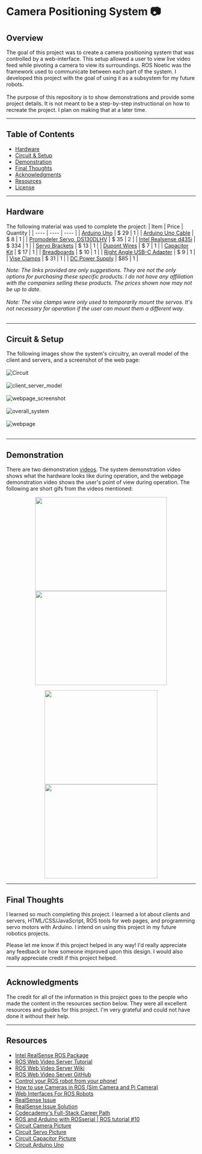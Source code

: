 # Camera Positioning System :camera:

## Overview
The goal of this project was to create a camera positioning system that was controlled by a web-interface. This setup allowed a user to view live video feed while pivoting a camera to view its surroundings. ROS Noetic was the framework used to communicate between each part of the system. I developed this project with the goal of using it as a subsystem for my future robots. 
<br><br>
The purpose of this repository is to show demonstrations and provide some project details. It is not meant to be a step-by-step instructional on how to recreate the project. I plan on making that at a later time.


___
## Table of Contents
- [Hardware](#hardware)
- [Circuit & Setup](#circuit--setup)
- [Demonstration](#demonstration)
- [Final Thoughts](#final-thoughts)
- [Acknowledgments](#acknowledgments)
- [Resources](#resources)
- [License](./LICENSE)


___
## Hardware
The following material was used to complete the project:
| Item | Price | Quantity |
| ---- | ----  | ---- |
| [Arduino Uno](https://www.amazon.com/Arduino-A000066-ARDUINO-UNO-R3/dp/B008GRTSV6/ref=sr_1_3?keywords=arduino+uno&qid=1689642553&sr=8-3) | $ 29 | 1 |
| [Arduino Uno Cable](https://www.amazon.com/Arduino-Data-Sync-Cable-Microcontroller/dp/B08RCJXY1Z/ref=sr_1_1_sspa?crid=2WYUJO4I79DHZ&keywords=arduino+uno+cable&qid=1689642672&sprefix=arduino+uno+cabl%2Caps%2C135&sr=8-1-spons&sp_csd=d2lkZ2V0TmFtZT1zcF9hdGY&psc=1) | $ 8 | 1 |
| [Promodeler Servo, DS130DLHV](https://www.promodeler.com/DS130DLHV) | $ 35 | 2 | 
| [Intel Realsense d435i](https://store.intelrealsense.com/buy-intel-realsense-depth-camera-d435i.html) | $ 334 | 1 |
| [Servo Brackets](https://www.amazon.com/gp/product/B07PQ12TXS/ref=ppx_yo_dt_b_asin_title_o06_s00?ie=UTF8&psc=1) | $ 13 | 1 |
| [Dupont Wires](https://www.amazon.com/Elegoo-EL-CP-004-Multicolored-Breadboard-arduino/dp/B01EV70C78/ref=sr_1_3?crid=2MZNUXHYSTB8N&keywords=dupont+wires&qid=1689642185&sprefix=dupont+wire%2Caps%2C277&sr=8-3) | $ 7 | 1 |
| [Capacitor Kit](https://www.amazon.com/BOJACK-Electrolytic-Capacitor-Assortment-0-1uF%EF%BC%8D1000uF/dp/B07PBQXQNQ/ref=sr_1_1_sspa?keywords=capacitor&qid=1689642214&sprefix=capactiro%2Caps%2C138&sr=8-1-spons&sp_csd=d2lkZ2V0TmFtZT1zcF9hdGY&psc=1) | $ 17 | 1 |
| [Breadboards](https://www.amazon.com/Breadboards-Solderless-Breadboard-Distribution-Connecting/dp/B07DL13RZH/ref=sr_1_4?crid=1RXYCQJNQH6CH&keywords=breadboard&qid=1689642300&sprefix=breadbor%2Caps%2C144&sr=8-4) | $ 10 | 1 |
| [Right Angle USB-C Adapter](https://www.amazon.com/dp/B0B77CJD7T?psc=1&ref=ppx_yo2ov_dt_b_product_details) | $ 9 | 1 |
| [Vise Clamps](https://www.amazon.com/dp/B08PYFQ89M?psc=1&ref=ppx_yo2ov_dt_b_product_details) | $ 31 | 1 |
| [DC Power Supply](https://www.amazon.com/KORAD-KD3005D-Precision-Adjustable-Regulated/dp/B00FPU6G4E/ref=asc_df_B00FPU6G4E/?tag=hyprod-20&linkCode=df0&hvadid=309770211034&hvpos=&hvnetw=g&hvrand=3493489947175252538&hvpone=&hvptwo=&hvqmt=&hvdev=c&hvdvcmdl=&hvlocint=&hvlocphy=9028092&hvtargid=pla-535939866900&psc=1) | $85 | 1 |

*Note: The links provided are only suggestions. They are not the only options for purchasing these specific products. I do not have any affiliation with the companies selling these products. The prices shown now may not be up to date.*
<br><br>
*Note: The vise clamps were only used to temporarily mount the servos. It's not necessary for operation if the user can mount them a different way.*
<br><br>


___
## Circuit & Setup
The following images show the system's circuitry, an overall model of the client and servers, and a screenshot of the web page: 
<br><br>
![Circuit](./images/circuit.png)
<br><br>
![client_server_model](./images/overall_client_server_setup.png)
<br><br>
![webpage_screenshot](./images/webpage_screenshot.png)
<br><br>
![overall_system](./images/overall_system.jpg)
<br><br>
![webpage](./images/webpage.jpg)
<br><br>

___
## Demonstration
There are two demonstration [videos](./videos/). The system demonstration video shows what the hardware looks like during operation, and the webpage demonstration video shows the user's point of view during operation. The following are short gifs from the videos mentioned:
<p align="center">
  <img src="./gifs/webpage_pivot_left_to_right.gif" width="350" height="250"/>
  <img src="./gifs/webpage_pivot_up_to_down.gif" width="350" height="250"/>
</p>
<p align="center">
  <img src="./gifs/system_pivot_left_to_right.gif" width="300" height="250"/>
  <img src="./gifs/system_pivot_up_to_down.gif" width="300" height="250"/>
</p>

___
## Final Thoughts
I learned so much completing this project. I learned a lot about clients and servers, HTML/CSS/JavaScript, ROS tools for web pages, and programming servo motors with Arduino. I intend on using this project in my future robotics projects. 

Please let me know if this project helped in any way! I'd really appreciate any feedback or how someone improved upon this design. I would also really appreciate credit if this project helped.  


___
## Acknowledgments
The credit for all of the information in this project goes to the people who made the content in the resources section below. They were all excellent resources and guides for this project. I'm very grateful and could not have done it without their help.


___
## Resources
- [Intel RealSense ROS Package](https://github.com/IntelRealSense/realsense-ros/tree/ros1-legacy)
- [ROS Web Video Server Tutorial](https://msadowski.github.io/ros-web-tutorial-pt3-web_video_server/)
- [ROS Web Video Server Wiki](http://wiki.ros.org/web_video_server)
- [ROS Web Video Server GitHub](https://github.com/RobotWebTools/web_video_server/tree/master)
- [Control your ROS robot from your phone!](https://www.youtube.com/watch?v=hkkG-Sgi9Sk&t=676s)
- [How to use Cameras in ROS (Sim Camera and Pi Camera)](https://www.youtube.com/watch?v=A3nw2M47K50&t=435s)
- [Web Interfaces For ROS Robots](https://www.youtube.com/playlist?list=PLK0b4e05LnzagmZCkKIQo9KKqtGo_3aKj)
- [RealSense Issue](https://github.com/IntelRealSense/realsense-ros/issues/1408)
- [RealSense Issue Solution](https://github.com/IntelRealSense/librealsense/blob/master/config/99-realsense-libusb.rules)
- [Codecademy's Full-Stack Career Path](https://www.codecademy.com/learn/paths/full-stack-engineer-career-path)
- [ROS and Arduino with ROSserial | ROS tutorial #10
](https://www.youtube.com/watch?v=WLVfZXxpHYI)
- [Circuit Camera Picture](https://www.google.com/imgres?imgurl=https%3A%2F%2Fm.media-amazon.com%2Fimages%2FI%2F31LOj1gYv1L.jpg&tbnid=zgzUR4V3ne4D0M&vet=12ahUKEwjL1Kzi_uOAAxXPPt4AHVM0DuUQMygNegUIARDZAQ..i&imgrefurl=https%3A%2F%2Fwww.amazon.com%2FIntel-Realsense-D435-Webcam-FPS%2Fdp%2FB07BLS5477&docid=VKsRMmMy0qj1AM&w=756&h=756&q=intel%20realsense%20d435i%204k&ved=2ahUKEwjL1Kzi_uOAAxXPPt4AHVM0DuUQMygNegUIARDZAQ)
- [Circuit Servo Picture](https://www.google.com/imgres?imgurl=https%3A%2F%2Fbackyardbrains.com%2Fexperiments%2Fimg%2Fgripper8.png&tbnid=UEwolziAPu5_tM&vet=12ahUKEwjs5KCC_uOAAxUlOt4AHWKND-wQMygJegQIARBw..i&imgrefurl=https%3A%2F%2Fbackyardbrains.com%2Fexperiments%2Fgripperhand&docid=GAH-3JkChFX6iM&w=388&h=315&q=servo%20fritzing&ved=2ahUKEwjs5KCC_uOAAxUlOt4AHWKND-wQMygJegQIARBw)
- [Circuit Capacitor Picture](https://www.canstockphoto.com/capacitor-31221695.html)
- [Circuit Arduino Uno](https://www.google.com/imgres?imgurl=https%3A%2F%2Ft4.ftcdn.net%2Fjpg%2F04%2F75%2F30%2F89%2F360_F_475308954_1eVgr4png76zfUX7Y3TFBjKmAq4a4VCy.jpg&tbnid=2JAw6iz9nK9ZKM&vet=12ahUKEwiGwZCr_-OAAxWKE94AHWjeDZYQMygJegUIARDGAQ..i&imgrefurl=https%3A%2F%2Fstock.adobe.com%2Fsearch%2Fimages%3Fk%3Darduino%2Buno&docid=KPE9vXlCBqNrrM&w=505&h=360&q=arduino%20uno%204k&ved=2ahUKEwiGwZCr_-OAAxWKE94AHWjeDZYQMygJegUIARDGAQ)
